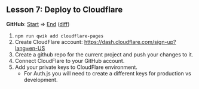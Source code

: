 ## Lesson 7: Deploy to Cloudflare

**GitHub**: [Start](https://github.com/mhevery/qwik-workshop/tree/lesson-6) => [End](https://github.com/mhevery/qwik-workshop/tree/lesson-7) ([diff](https://github.com/mhevery/qwik-workshop/compare/lesson-6...lesson-7))

1. `npm run qwik add cloudflare-pages`
2. Create CloudFlare account: https://dash.cloudflare.com/sign-up?lang=en-US
3. Create a github repo for the current project and push your changes to it.
4. Connect CloudFlare to your GitHub account.
5. Add your private keys to CloudFlare environment.
   - For Auth.js you will need to create a different keys for production vs development.
